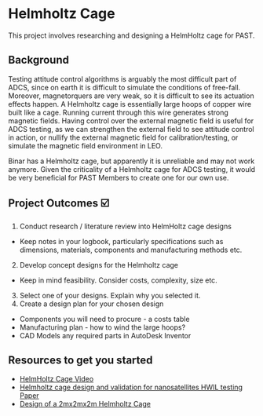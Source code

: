 # Helmholtz Cage
This project involves researching and designing a HelmHoltz cage for PAST. 

## Background
Testing attitude control algorithms is arguably the most difficult part of ADCS, since on earth it is difficult to simulate the conditions of free-fall. Moreover, magnetorquers are very weak, so it is difficult to see its
actuation effects happen. A Helmholtz cage is essentially large hoops of copper wire built like a cage. Running current through this wire generates strong magnetic fields. Having control over the external magnetic field is
useful for ADCS testing, as we can strengthen the external field to see attitude control in action, or nullify the external magnetic field for calibration/testing, or simulate the magnetic field environment in LEO.

Binar has a Helmholtz cage, but apparently it is unreliable and may not work anymore. Given the criticality of a Helmholtz cage for ADCS testing, it would be very beneficial for PAST Members to create one for our own use.

## Project Outcomes ☑️
1. Conduct research / literature review into HelmHoltz cage designs
- Keep notes in your logbook, particularly specifications such as dimensions, materials, components and manufacturing methods etc.
2. Develop concept designs for the Helmholtz cage
- Keep in mind feasibility. Consider costs, complexity, size etc.
3. Select one of your designs. Explain why you selected it.
4. Create a design plan for your chosen design
- Components you will need to procure - a costs table
- Manufacturing plan - how to wind the large hoops?
- CAD Models any required parts in AutoDesk Inventor

## Resources to get you started
- [HelmHoltz Cage Video](https://www.youtube.com/watch?v=M7ZJ4elroww&ab_channel=CharlesGrassin)
- [Helmholtz cage design and validation for nanosatellites
HWIL testing Paper](https://shura.shu.ac.uk/24854/1/TAES-201800546R_manuscript_doublecolumn.pdf_)
- [Design of a 2mx2mx2m Helmholtz Cage](https://ieeexplore.ieee.org/document/9734308)
